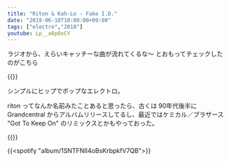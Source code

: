 ```yaml
---
title: "Riton & Kah-Lo - Fake I.D."
date: "2019-06-18T10:00:00+09:00"
tags: ["electro","2018"]
youtube: Lp__a8p0xCY
---
```


ラジオから、えらいキャッチーな曲が流れてくるな〜 とおもってチェックしたのがこちら

{{<youtube src="Lp__a8p0xCY" title="Riton & Kah-Lo - Fake I.D.">}}

シンプルにヒップでポップなエレクトロ。

riton ってなんか名前みたことあると思ったら、古くは 90年代後半に Grandcentral からアルバムリリースしてるし、最近ではケミカル／ブラザース "Got To Keep On" のリミックスとかもやっておった。

{{<youtube src="P18KHeQkucI" title="The Chemical Brothers - Got To Keep On (Riton Remix)">}}

{{<spotify "album/1SNTFNII4oBsKrbpkfV7QB">}}
